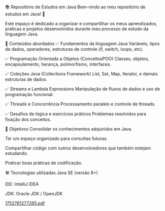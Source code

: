 📚 Repositório de Estudos em Java
Bem-vindo ao meu repositório de estudos em Java! 🚀

Este espaço é dedicado a organizar e compartilhar os meus aprendizados, práticas e projetos desenvolvidos durante meu processo de estudo da linguagem Java.

📌 Conteúdos abordados
✅ Fundamentos da linguagem Java
Variáveis, tipos de dados, operadores, estruturas de controle (if, switch, loops, etc).

✅ Programação Orientada a Objetos (ConceitosPOO)
Classes, objetos, encapsulamento, herança, polimorfismo, interfaces.

✅ Coleções Java (Collections Framework)
List, Set, Map, Iterator, e demais estruturas de dados.

✅ Streams e Lambda Expressions
Manipulação de fluxos de dados e uso de programação funcional.

✅ Threads e Concorrência
Processamento paralelo e controle de threads.

✅ Desafios de lógica e exercícios práticos
Problemas resolvidos para fixação dos conceitos.

🎯 Objetivos
Consolidar os conhecimentos adquiridos em Java.

Ter um espaço organizado para consultas futuras.

Compartilhar código com outros desenvolvedores que também estejam estudando.

Praticar boas práticas de codificação.

🛠️ Tecnologias utilizadas
Java SE (versão 8+)

IDE: IntelliJ IDEA 

JDK: Oracle JDK / OpenJDK

[1752761277265.pdf](https://github.com/user-attachments/files/21582484/1752761277265.pdf)
